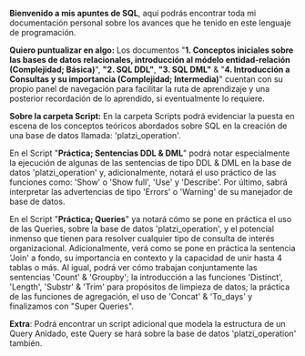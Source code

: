 **Bienvenido a mis apuntes de SQL**, aquí podrás encontrar toda mi documentación personal sobre los avances que he tenido en este lenguaje de programación. 

**Quiero puntualizar en algo:** Los documentos "**1. Conceptos iniciales sobre las bases de datos relacionales, introducción al módelo entidad-relación (Complejidad; Básica)**", **"2. SQL DDL"**, **"3. SQL DML"** & "**4. Introducción a Consultas y su importancia (Complejidad; Intermedia)**" cuentan con su propio panel de navegación para facilitar la ruta de aprendizaje y una posterior recordación de lo aprendido, si eventualmente lo requiere. 

**Sobre la carpeta Script:** En la carpeta Scripts podrá evidenciar la puesta en escena de los conceptos teóricos abordados sobre SQL en la creación de una base de datos llamada: 'platzi_operation'.

En el Script "**Práctica; Sentencias DDL & DML**" podrá notar especialmente la ejecución de algunas de las sentencias de tipo DDL & DML en la base de datos 'platzi_operation' y, adicionalmente, notará el uso práctico de las funciones como: 'Show' o 'Show full', 'Use' y 'Describe'. Por último, sabrá interpretar las advertencias de tipo 'Errors' o 'Warning' de su manejador de base de datos.

En el Script "**Práctica; Queries**" ya notará cómo se pone en práctica el uso de las Queries, sobre la base de datos 'platzi_operation', y el potencial inmenso que tienen para resolver cualquier tipo de consulta de interés organizacional. Adicionalmente, verá como se pone en práctica la sentencia 'Join' a fondo, su importancia en contexto y la capacidad de unir hasta 4 tablas o más. Al igual, podrá ver cómo trabajan conjuntamente las sentencias 'Count' & 'Groupby'; la introducción a las funciones 'Distinct', 'Length', 'Substr' & 'Trim' para propósitos de limpieza de datos; la práctica de las funciones de agregación, el uso de 'Concat' & 'To_days' y finalizamos con "Super Queries".

**Extra**: Podrá encontrar un script adicional que modela la estructura de un Query Anidado, este Query se hará sobre la base de datos 'platzi_operation' también.
